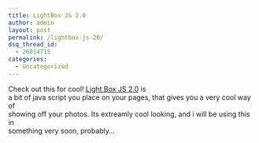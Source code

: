 ```yaml
---
title: LightBox JS 2.0
author: admin
layout: post
permalink: /lightbox-js-20/
dsq_thread_id:
  - 26014715
categories:
  - Uncategorized
---
```

Check out this for cool! [Light Box JS 2.0][1] is  
a bit of java script you place on your pages, that gives you a very cool way of  
showing off your photos. Its extreamly cool looking, and i will be using this in  
something very soon, probably&#8230;

 [1]: http://www.huddletogether.com/projects/lightbox2/